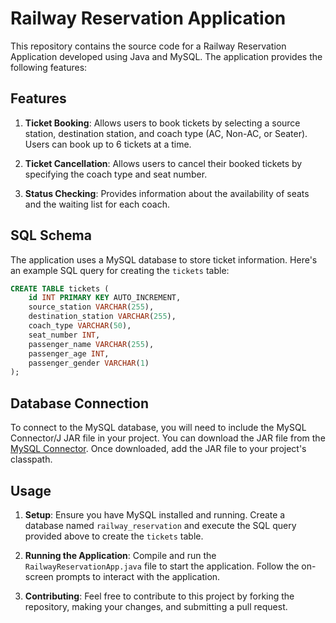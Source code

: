 # Railway Reservation Application

This repository contains the source code for a Railway Reservation Application developed using Java and MySQL. The application provides the following features:

## Features

1. **Ticket Booking**: Allows users to book tickets by selecting a source station, destination station, and coach type (AC, Non-AC, or Seater). Users can book up to 6 tickets at a time.

2. **Ticket Cancellation**: Allows users to cancel their booked tickets by specifying the coach type and seat number.

3. **Status Checking**: Provides information about the availability of seats and the waiting list for each coach.

## SQL Schema

The application uses a MySQL database to store ticket information. Here's an example SQL query for creating the `tickets` table:

```sql
CREATE TABLE tickets (
    id INT PRIMARY KEY AUTO_INCREMENT,
    source_station VARCHAR(255),
    destination_station VARCHAR(255),
    coach_type VARCHAR(50),
    seat_number INT,
    passenger_name VARCHAR(255),
    passenger_age INT,
    passenger_gender VARCHAR(1)
); 
```

## Database Connection

To connect to the MySQL database, you will need to include the MySQL Connector/J JAR file in your project. You can download the JAR file from the [MySQL Connector](https://jar-download.com/artifacts/mysql/mysql-connector-java/8.0.11/source-code). Once downloaded, add the JAR file to your project's classpath.


## Usage

1. **Setup**: Ensure you have MySQL installed and running. Create a database named `railway_reservation` and execute the SQL query provided above to create the `tickets` table.

2. **Running the Application**: Compile and run the `RailwayReservationApp.java` file to start the application. Follow the on-screen prompts to interact with the application.

3. **Contributing**: Feel free to contribute to this project by forking the repository, making your changes, and submitting a pull request.
